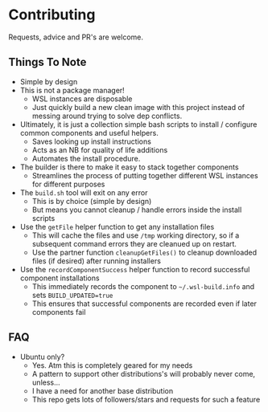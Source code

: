 # Contributing
Requests, advice and PR's are welcome.

## Things To Note
* Simple by design
* This is not a package manager!
    * WSL instances are disposable
    * Just quickly build a new clean image with this project instead of messing around trying to solve dep conflicts.
* Ultimately, it is just a collection simple bash scripts to install / configure common components and useful helpers.
    * Saves looking up install instructions
    * Acts as an NB for quality of life additions
    * Automates the install procedure.
* The builder is there to make it easy to stack together components
    * Streamlines the process of putting together different WSL instances for different purposes
* The `build.sh` tool will exit on any error
    * This is by choice (simple by design)
    * But means you cannot cleanup / handle errors inside the install scripts
* Use the `getFile` helper function to get any installation files
    * This will cache the files and use `/tmp` working directory, so if a subsequent command errors they are cleanued up on restart.
    * Use the partner function `cleanupGetFiles()` to cleanup downloaded files (if desired) after running installers
* Use the `recordComponentSuccess` helper function to record successful component installations
    * This immediately records the component to `~/.wsl-build.info` and sets `BUILD_UPDATED=true`
    * This ensures that successful components are recorded even if later components fail

## FAQ
* Ubuntu only?
    * Yes. Atm this is completely geared for my needs
    * A pattern to support other distributions's will probably never come, unless...
    * I have a need for another base distribution
    * This repo gets lots of followers/stars and requests for such a feature
